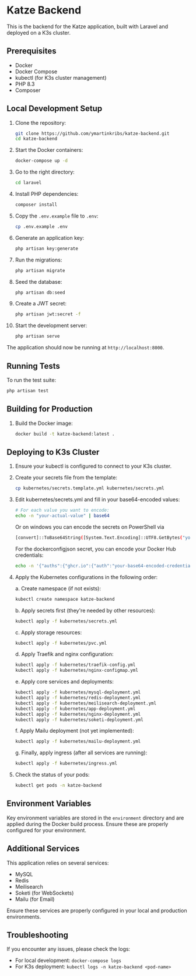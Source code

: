 # Katze Backend

This is the backend for the Katze application, built with Laravel and deployed on a K3s cluster.

## Prerequisites

- Docker
- Docker Compose
- kubectl (for K3s cluster management)
- PHP 8.3
- Composer

## Local Development Setup

1. Clone the repository:
    
    ```bash
   git clone https://github.com/ymartinkribs/katze-backend.git
   cd katze-backend
    ```
2. Start the Docker containers:

    ```bash
    docker-compose up -d
    ```
3. Go to the right directory:

    ```bash
    cd laravel
    ```
   
4. Install PHP dependencies:

    ```bash
    composer install
    ```
   
5. Copy the `.env.example` file to `.env`:

    ```bash
    cp .env.example .env
    ```
   
6. Generate an application key:

    ```bash
    php artisan key:generate
    ```
   
7. Run the migrations:

    ```bash
    php artisan migrate
    ```
8. Seed the database:

    ```bash
    php artisan db:seed
    ```

9. Create a JWT secret:

    ```bash
    php artisan jwt:secret -f
    ```
   
10. Start the development server:

    ```bash
    php artisan serve
    ```

The application should now be running at `http://localhost:8000`.

## Running Tests

To run the test suite:

```bash
php artisan test
```

## Building for Production

1. Build the Docker image:

    ```bash
    docker build -t katze-backend:latest .
    ```
## Deploying to K3s Cluster

1. Ensure your kubectl is configured to connect to your K3s cluster.

2. Create your secrets file from the template:
    ```bash
    cp kubernetes/secrets.template.yml kubernetes/secrets.yml
    ```

3. Edit kubernetes/secrets.yml and fill in your base64-encoded values:
    ```bash
    # For each value you want to encode:
    echo -n "your-actual-value" | base64
    ```
    Or on windows you can encode the secrets on PowerShell via
    ```bash
    [convert]::ToBase64String([System.Text.Encoding]::UTF8.GetBytes("your-actual-value"))
    ```

   For the dockerconfigjson secret, you can encode your Docker Hub credentials:
    ```bash
    echo -n '{"auths":{"ghcr.io":{"auth":"your-base64-encoded-credentials"}}}' | base64
    ```
   
4. Apply the Kubernetes configurations in the following order:

    a. Create namespace (if not exists):
    ```bash
    kubectl create namespace katze-backend
    ```

    b. Apply secrets first (they're needed by other resources):
    ```bash
    kubectl apply -f kubernetes/secrets.yml
    ```

    c. Apply storage resources:
    ```bash
    kubectl apply -f kubernetes/pvc.yml
    ```

    d. Apply Traefik and nginx configuration:
    ```bash
    kubectl apply -f kubernetes/traefik-config.yml
    kubectl apply -f kubernetes/nginx-configmap.yml
    ```

    e. Apply core services and deployments:
    ```bash
    kubectl apply -f kubernetes/mysql-deployment.yml
    kubectl apply -f kubernetes/redis-deployment.yml
    kubectl apply -f kubernetes/meilisearch-deployment.yml
    kubectl apply -f kubernetes/app-deployment.yml
    kubectl apply -f kubernetes/nginx-deployment.yml
    kubectl apply -f kubernetes/soketi-deployment.yml
    ```

    f. Apply Mailu deployment (not yet implemented):
    ```bash
    kubectl apply -f kubernetes/mailu-deployment.yml
    ```

    g. Finally, apply ingress (after all services are running):
    ```bash
    kubectl apply -f kubernetes/ingress.yml
    ```

5. Check the status of your pods:
    ```bash
    kubectl get pods -n katze-backend
    ```

## Environment Variables

Key environment variables are stored in the `environment` directory and are applied during the Docker build process. Ensure these are properly configured for your environment.

## Additional Services

This application relies on several services:

- MySQL
- Redis
- Meilisearch
- Soketi (for WebSockets)
- Mailu (for Email)

Ensure these services are properly configured in your local and production environments.

## Troubleshooting

If you encounter any issues, please check the logs:

- For local development: `docker-compose logs`
- For K3s deployment: `kubectl logs -n katze-backend <pod-name>`
